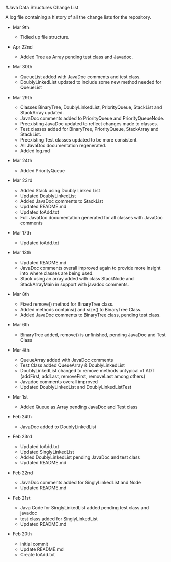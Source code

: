 #Java Data Structures Change List

A log file containing a history of all the change lists for the repository.

- Mar 9th
    - Tidied up file structure.

- Apr 22nd
    - Added Tree as Array pending test class and Javadoc.

- Mar 30th
    - QueueList added with JavaDoc comments and test class.
    - DoublyLinkedList updated to include some new method needed for QueueList


- Mar 29th
    - Classes BinaryTree, DoublyLinkedList, PriorityQueue, StackList and StackArray updated.
    - JavaDoc comments added to PriorityQueue and PriorityQueueNode.
    - Preexisting JavaDoc updated to reflect changes made to classes.
    - Test classes added for BinaryTree, PriorityQueue, StackArray and StackList.
    - Preexisting Test classes updated to be more consistent.
    - All JavaDoc documentation regenerated.
    - Added log.md


- Mar 24th
    - Added PriorityQueue


- Mar 23rd
    - Added Stack using Doubly Linked List
    - Updated DoublyLinkedList
    - Added JavaDoc comments to StackList
    - Updated README.md
    - Updated toAdd.txt
    - Full JavaDoc documentation generated for all classes with JavaDoc comments


- Mar 17th
    - Updated toAdd.txt


- Mar 13th
    - Updated README.md
    - JavaDoc comments overall improved again to provide more insight into where classes are being used.
    - Stack using an array added with class StackNode and StackArrayMain in support with javadoc comments.


- Mar 8th
    - Fixed remove() method for BinaryTree class.
    - Added methods contains() and size() to BinaryTree Class.
    - Added JavaDoc comments to BinaryTree class, pending test class.


- Mar 6th
    - BinaryTree added, remove() is unfinished, pending JavaDoc and Test Class


- Mar 4th
    - QueueArray added with JavaDoc comments
    - Test Class added QueueArray & DoublyLinkedList
    - DoublyLinkedList changed to remove methods untypical of ADT (addFirst, addLast, removeFirst, removeLast among others)
    - Javadoc comments overall improved
    - Updated DoublyLinkedList and DoublyLinkedListTest


- Mar 1st
    - Added Queue as Array pending JavaDoc and Test class


- Feb 24th
    - JavaDoc added to DoublyLinkedList


- Feb 23rd
    - Updated toAdd.txt 
    - Updated SinglyLinkedList
    - Added DoublyLinkedList pending JavaDoc and test class
    - Updated README.md


- Feb 22nd
    - JavaDoc comments added for SinglyLinkedList and Node
    - Updated README.md


- Feb 21st
    - Java Code for SinglyLinkedList added pending test class and javadoc
    - test class added for SinglyLinkedList
    - Updated README.md
    

- Feb 20th
    - initial commit
    - Update README.md
    - Create toAdd.txt

